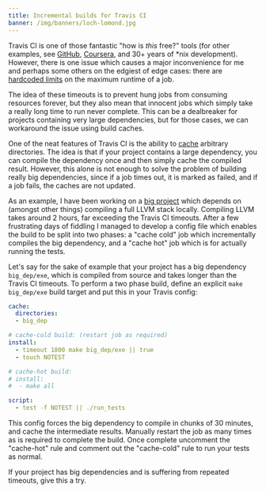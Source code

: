 ```yaml
---
title: Incremental builds for Travis CI
banner: /img/banners/loch-lomond.jpg
---
```


Travis CI is one of those fantastic "how is *this* free?" tools (for other
examples, see [GitHub](https://github.com/blog/1724-10-million-repositories),
[Coursera](https://www.coursera.org/courses/?query=free%20courses), and 30+
years of *nix development). However, there is one issue which causes a major
inconvenience for me and perhaps some others on the edgiest of edge cases: there
are [hardcoded
limits](https://docs.travis-ci.com/user/customizing-the-build#Build-Timeouts) on
the maximum runtime of a job.

The idea of these timeouts is to prevent hung jobs from consuming resources
forever, but they also mean that innocent jobs which simply take a really long
time to run never complete. This can be a dealbreaker for projects containing
very large dependencies, but for those cases, we can workaround the issue using
build caches.

One of the neat features of Travis CI is the ability to
[cache](https://docs.travis-ci.com/user/caching/) arbitrary directories. The
idea is that if your project contains a large dependency, you can compile the
dependency once and then simply cache the compiled result. However, this alone
is not enough to solve the problem of building really big dependencies, since if
a job times out, it is marked as failed, and if a job fails, the caches are not
updated.

As an example, I have been working on a [big
project](https://github.com/ChrisCummins/clgen) which depends on (amongst other
things) compiling a full LLVM stack locally. Compiling LLVM takes around 2
hours, far exceeding the Travis CI timeouts. After a few frustrating days of
fiddling I managed to develop a config file which enables the build to be split
into two phases: a "cache cold" job which incrementally compiles the big
dependency, and a "cache hot" job which is for actually running the tests.

Let's say for the sake of example that your project has a big dependency
`big_dep/exe`, which is compiled from source and takes longer than the Travis CI
timeouts. To perform a two phase build, define an explicit `make big_dep/exe`
build target and put this in your Travis config:

```yml
cache:
  directories:
  - big_dep

# cache-cold build: (restart job as required)
install:
  - timeout 1800 make big_dep/exe || true
  - touch NOTEST

# cache-hot build:
# install:
#  - make all

script:
  - test -f NOTEST || ./run_tests
```

This config forces the big dependency to compile in chunks of 30 minutes, and
cache the intermediate results. Manually restart the job as many times as is
required to complete the build. Once complete uncomment the "cache-hot" rule and
comment out the "cache-cold" rule to run your tests as normal.

If your project has big dependencies and is suffering from repeated timeouts,
give this a try.
